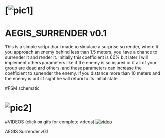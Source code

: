 # [![pic1](http://i.imgur.com/ocMS9P8.png)]
# AEGIS_SURRENDER v0.1

This is a simple script that I made to simulate a surprise surrender, where
if you approach an enemy behind less than 1.5 meters, you have a chance to surrender it and render it. Initially this coefficient is 60% but later I will implement others parameters like if the enemy is so injured or if all of your group are dead and others, and these parameters can increase the coefficient to surrender the enemy.
If you distance more than 10 meters and the enemy is out of sight he will return to its initial state.

#FSM schematic

# ![pic2](http://i.imgur.com/SU7Be3e.jpg)]

#VIDEOS (click on gifs for complete videos)
[![video](https://j.gifs.com/wpZGjR.gif)](https://www.youtube.com/watch?v=zETOkt7ED_c&feature=youtu.be)

AEGIS Surrender v0.1
